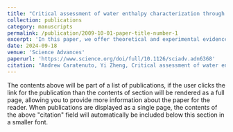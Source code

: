 ```yaml
---
title: "Critical assessment of water enthalpy characterization through dark environment evaporation"
collection: publications
category: manuscripts
permalink: /publication/2009-10-01-paper-title-number-1
excerpt: 'In this paper, we offer theoretical and experimental evidence that challenges the vaporization enthalpy reduction view commonly employed in solar evaporation research.'
date: 2024-09-18
venue: 'Science Advances'
paperurl: 'https://www.science.org/doi/full/10.1126/sciadv.adn6368'
citation: "Andrew Caratenuto, Yi Zheng, Critical assessment of water enthalpy characterization through dark environment evaporation. <i>Sci. Adv.</i> 10, eadn6368 (2024)."
---
```


The contents above will be part of a list of publications, if the user clicks the link for the publication than the contents of section will be rendered as a full page, allowing you to provide more information about the paper for the reader. When publications are displayed as a single page, the contents of the above "citation" field will automatically be included below this section in a smaller font.
